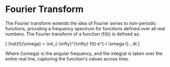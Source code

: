 # Fourier Transform

The Fourier transform extends the idea of Fourier series to non-periodic functions, providing a frequency spectrum for functions defined over all real numbers. The Fourier transform of a function \(f(t)\) is defined as:

\[
\hat{f}(\omega) = \int_{-\infty}^{\infty} f(t) e^{-i \omega t} \, dt
\]

Where \(\omega\) is the angular frequency, and the integral is taken over the entire real line, capturing the function's values across time.
